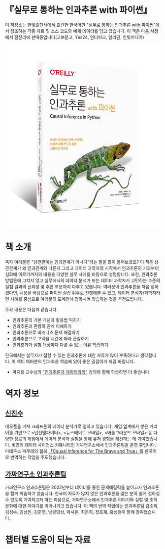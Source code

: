 # 『실무로 통하는 인과추론 with 파이썬』 

이 저장소는 한빛출판사에서 출간한 한국어판 "실무로 통하는 인과추론 with 파이썬"에서 참조하는 각종 자료 및 소스 코드와 예제 데이터를 담고 있습니다. 이 책은 다음 서점에서 절찬리에 판매중입니다(교보문고, Yes24, 인터파크, 알라딘, 한빛미디어)

![img](./실무로%20통하는%20인과추론%20with%20파이썬/data/book_cover.jpg)

# 책 소개 #
독자 여러분은 "상관관계는 인과관계가 아니다"라는 말을 많이 들어보셨죠? 이 책은 상관관계가 왜 인과관계와 다른지 그리고 데이터 과학자의 시각에서 인과추론의 기초부터 심화에 이르기까지의 내용을 다양한 실무 사례를 바탕으로 설명합니다. 또한, 인과추론 방법론에 그치지 않고 실무에서의 데이터 분석가 또는 데이터 과학자가 고민하는 수준의 실험 결과의 신뢰성 및 추론 부분까지 다루고 있습니다. 여러분이 인과추론을 처음 접하셨다면, 내용을 바탕으로 파이썬 실습 위주로 진행해볼 수 있고, 데이터 분석가/과학자라면 사례를 중심으로 여러분의 도메인에 접목시켜 학습하는 것을 추천드립니다. 


주요 내용은 다음과 같습니다.
- 인과추론의 기본 개념과 활용법 익히기
- 인과추론과 편향의 관계 이해하기
- 인과추론으로 비즈니스 문제 해결하기
- 인과추론으로 고객을 시간에 따라 관찰하기
- 인과효과가 실험 대상마다 다를 수 있는 이유 학습하기


한국에서는 실무자가 접할 수 있는 인과추론에 대한 자료가 많이 부족하다고 생각합니다. 이 책이 여러분의 인과추론 학습에 있어 좋은 길잡이가 되길 바랍니다.
+ 박지용 교수님의 ["인과추론과 데이터과학"](https://www.youtube.com/@causaldatascience) 강의와 함께 학습하면 더 좋습니다


# 역자 정보
## [신진수](https://www.linkedin.com/in/jinsoo-shin-436060162/)
네오플을 거쳐 크래프톤의 데이터 분석가로 일하고 있습니다. 게임 업계에서 쌓은 커리어를 기반으로 <던전앤파이터>, <뉴스테이트 모바일>, <배틀그라운드 모바일> 등 다양한 장르의 게임에서 데이터 분석과 실험을 통해 유저 경험을 개선하는 데 기여했습니다. 비영리 데이터 사이언스 커뮤니티인 가짜연구소에서 인과추론팀을 운영 중입니다. 마테우스 파쿠레의 웹북 [「Causal Inference for The Brave and True」](https://github.com/CausalInferenceLab/Causal-Inference-with-Python)를 한국어로 번역하는 작업을 주도했습니다.


## [가짜연구소 인과추론팀](https://pseudo-lab.com/6bbf03d9f11d4af687c0f03c6db39b1b)
가짜연구소 인과추론팀은 2022년부터 데이터를 통한 문제해결력을 높이고자 인과추론을 함께 학습하고 있습니다. 한국어 자료가 많지 않은 인과추론을 많은 분이 쉽게 접하실 수 있도록 기여하고자 하는 마음으로, 가짜연구소에서 인과추론 이야기와 실험 및 조직문화에 대한 이야기를 이어나가고 있습니다. 이 책의 번역 작업에는 인과추론팀 김소희, 김성수, 김상돈, 김준영, 남궁민상, 박시온, 최은희, 정호재, 홍성철이 함께 참여했습니다.


# 챕터별 도움이 되는 자료